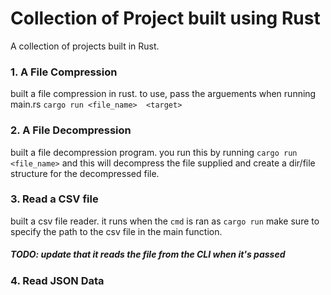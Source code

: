 # Collection of Project built using Rust
A collection of projects built in Rust.

### 1. A File Compression
built a file compression in rust. to use, pass the arguements when running main.rs
```cargo run <file_name>  <target>```


### 2. A File Decompression
built a file decompression program. you run this by running
```cargo run <file_name>``` and this will decompress the file supplied and create a dir/file structure for the decompressed file.


### 3. Read a CSV file
built a csv file reader. it runs when the ```cmd``` is ran as
```cargo run``` make sure to specify the path to the csv file in the main function.
##### TODO: update that it reads the file from the CLI when it's passed


### 4. Read JSON Data


